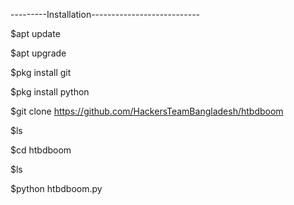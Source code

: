 ---------Installation---------------------------



$apt update

$apt upgrade

$pkg install git

$pkg install python

$git clone https://github.com/HackersTeamBangladesh/htbdboom

$ls

$cd htbdboom

$ls

$python htbdboom.py

